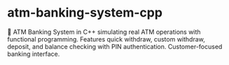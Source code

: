 # atm-banking-system-cpp
🏧 ATM Banking System in C++ simulating real ATM operations with functional programming. Features quick withdraw, custom withdraw, deposit, and balance checking with PIN authentication. Customer-focused banking interface.
